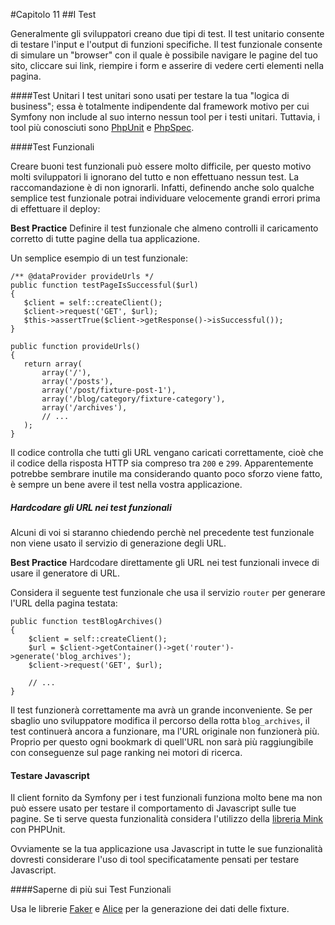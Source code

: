 #Capitolo 11
##I Test

Generalmente gli sviluppatori creano due tipi di test.
Il test unitario consente di testare l'input e l'output di funzioni specifiche.
Il test funzionale consente di simulare un "browser" con il quale è possibile navigare
le pagine del tuo sito, cliccare sui link, riempire i form e asserire di vedere
certi elementi nella pagina.

####Test Unitari
I test unitari sono usati per testare la tua "logica di business"; essa è
 totalmente indipendente dal framework motivo per cui Symfony non include al suo interno
 nessun tool per i testi unitari. Tuttavia, i tool più conosciuti sono
[PhpUnit](https://phpunit.de/) e [PhpSpec](http://www.phpspec.net/).


####Test Funzionali

Creare buoni test funzionali può essere molto difficile, per questo motivo molti sviluppatori li
ignorano del tutto e non effettuano nessun test. La raccomandazione è di non ignorarli.
Infatti, definendo anche solo qualche semplice test funzionale potrai individuare velocemente
 grandi errori prima di effettuare il deploy:

**Best Practice**
Definire il test funzionale che almeno controlli il caricamento corretto di tutte pagine
della tua applicazione.


Un semplice esempio di un test funzionale:

 ```
/** @dataProvider provideUrls */
public function testPageIsSuccessful($url)
{
    $client = self::createClient();
    $client->request('GET', $url);
    $this->assertTrue($client->getResponse()->isSuccessful());
}

public function provideUrls()
{
    return array(
        array('/'),
        array('/posts'),
        array('/post/fixture-post-1'),
        array('/blog/category/fixture-category'),
        array('/archives'),
        // ...
    );
}
 ```

 Il codice controlla che tutti gli URL vengano caricati correttamente, cioè
 che il codice della risposta HTTP sia compreso tra `200` e `299`.
 Apparentemente potrebbe sembrare inutile ma considerando quanto poco sforzo viene fatto,
 è sempre un bene avere il test nella vostra applicazione.

##### Hardcodare gli URL nei test funzionali

 Alcuni di voi si staranno chiedendo perchè nel precedente test funzionale non viene usato
 il servizio di generazione degli URL.

 **Best Practice**
Hardcodare direttamente gli URL nei test funzionali invece di usare il generatore di URL.


Considera il seguente test funzionale che usa il servizio `router` per generare l'URL della
pagina testata:

```
public function testBlogArchives()
{
    $client = self::createClient();
    $url = $client->getContainer()->get('router')->generate('blog_archives');
    $client->request('GET', $url);

    // ...
}
```

Il test funzionerà correttamente ma avrà un grande inconveniente. Se per sbaglio uno sviluppatore
modifica il percorso della rotta `blog_archives`, il test continuerà ancora a funzionare, ma
l'URL originale non funzionerà più. Proprio per questo ogni bookmark di quell'URL non sarà
più raggiungibile con conseguenze sul page ranking nei motori di ricerca.


#### Testare Javascript

Il client fornito da Symfony per i test funzionali funziona molto bene ma non può essere usato per testare
il comportamento di Javascript sulle tue pagine. Se ti serve questa funzionalità considera l'utilizzo della
[libreria Mink](http://mink.behat.org) con PHPUnit.

Ovviamente se la tua applicazione usa Javascript in tutte le sue funzionalità
 dovresti considerare l'uso di tool specificatamente pensati per testare Javascript.


####Saperne di più sui Test Funzionali

Usa le librerie [Faker](https://github.com/fzaninotto/Faker) e
[Alice](https://github.com/nelmio/alice) per la generazione dei dati delle fixture.

